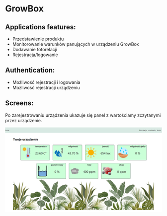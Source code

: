 
# GrowBox


## Applications features:
- Przedstawienie produktu 
- Monitorowanie warunków panujących w urządzeniu GrowBox
- Dodawanie fotorelacji 
- Rejestracja/logowanie

## Authentication:
- Możliwość rejestracji i logowania 
- Mozliwość rejestracji urządzeniu



## Screens: 

Po zarejestrowaniu urządzenia ukazuje się panel z wartościamy zczytanymi przez urządzenie.


![Panel Kontrolny](./screens/image2.png)

